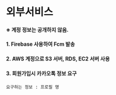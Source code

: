 # 외부서비스

#### ※ 계정 정보는 공개하지 않음.

#### 1. Firebase 사용하여 Fcm 발송

#### 2. AWS 계정으로 S3 서버, RDS, EC2 서버 사용

#### 3. 회원가입시 카카오톡 정보 요구

```
요구하는 정보 : 프로필 명
```
